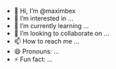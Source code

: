 - 👋 Hi, I’m @maximbex
- 👀 I’m interested in ...
- 🌱 I’m currently learning ...
- 💞️ I’m looking to collaborate on ...
- 📫 How to reach me ...
- 😄 Pronouns: ...
- ⚡ Fun fact: ...

<!---
maximbex/maximbex is a ✨ special ✨ repository because its `README.md` (this file) appears on your GitHub profile.
You can click the Preview link to take a look at your changes.
--->

